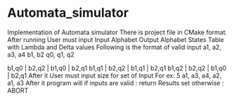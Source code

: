 # Automata_simulator
Implementation of Automata simulator
There is project file in CMake format.
After running
User must input 
  Input Alphabet
  Output Alphabet
  States
  Table with Lambda and Delta values
Following is the format of valid input
  a1, a2, a3, a4
  b1, b2
  q0, q1, q2

  b1,q0 | b2,q2 | b1,q0 | b2,q1
  b1,q1 | b2,q2 | b1,q1 | b2,q1
  b1,q2 | b2,q2 | b1,q0 | b2,q1
After it User must input size for set of Input 
  For ex:
  5
  a1, a3, a4, a2, a1, a3
After it program will 
  if inputs are valid : return Results set 
  otherwise : ABORT

